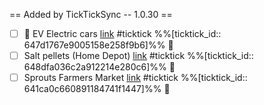 == Added by TickTickSync -- 1.0.30 == 
- [ ] 🚗 EV Electric cars  [link](https://ticktick.com/webapp/#p/648e0bd4ecdf914c98fd99ab/tasks/647d1767e9005158e258f9b6) #ticktick  %%[ticktick_id:: 647d1767e9005158e258f9b6]%% 🔽
- [ ] Salt pellets (Home Depot)  [link](https://ticktick.com/webapp/#p/648e0bd4ecdf914c98fd99ab/tasks/648dfa036c2a912214e280c6) #ticktick  %%[ticktick_id:: 648dfa036c2a912214e280c6]%% 🔼
- [ ] Sprouts Farmers Market  [link](https://ticktick.com/webapp/#p/648e0bd4ecdf914c98fd99ab/tasks/641ca0c660891184741f1447) #ticktick  %%[ticktick_id:: 641ca0c660891184741f1447]%% 🔼